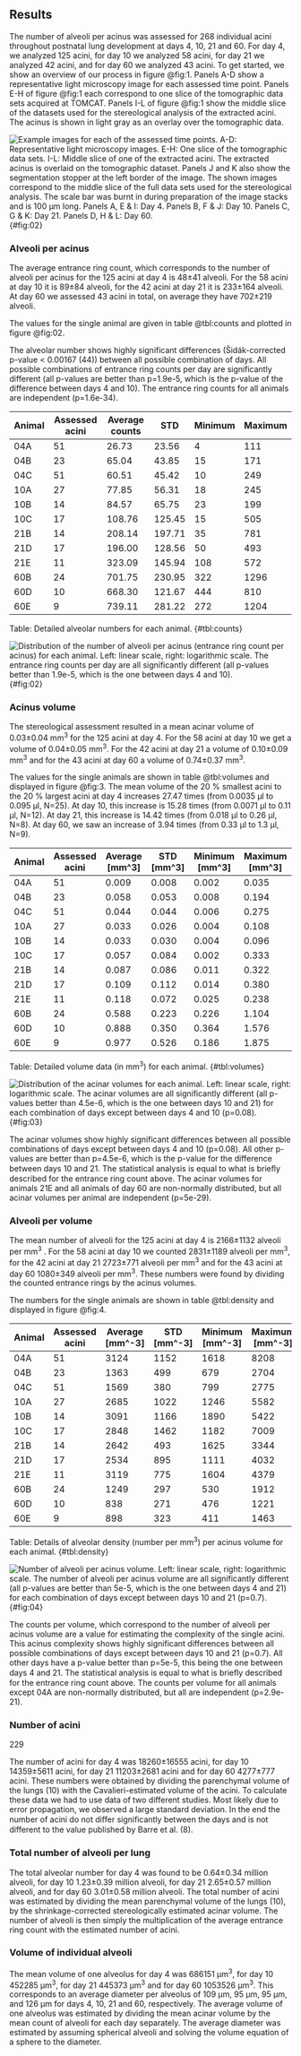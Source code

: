 ## Results

The number of alveoli per acinus was assessed for 268 individual acini throughout postnatal lung development at days 4, 10, 21 and 60.
For day 4, we analyzed 125 acini, for day 10 we analyzed 58 acini, for
day 21 we analyzed 42 acini, and for day 60 we analyzed 43 acini.
To get started, we show an overview of our process in figure @fig:1. Panels A-D show a representative light
microscopy image for each assessed time point. Panels E-H of figure @fig:1 each correspond to one slice of the
tomographic data sets acquired at TOMCAT. Panels I-L of figure @fig:1 show the middle slice of the datasets
used for the stereological analysis of the extracted acini. The acinus is shown in light gray as an overlay
over the tomographic data.

![Example images for each of the assessed time points.
  A-D: Representative light microscopy images.
  E-H: One slice of the tomographic data sets.
  I-L: Middle slice of one of the extracted acini.
  The extracted acinus is overlaid on the tomographic dataset.
  Panels J and K also show the segmentation stopper at the left border of the image.
  The shown images correspond to the middle slice of the full data sets used for the stereological analysis.
  The scale bar was burnt in during preparation of the image stacks and is 100 μm long.
  Panels A, E & I: Day 4. Panels B, F & J: Day 10. Panels C, G & K: Day 21. Panels D, H & L: Day 60.](images/fig02.png){#fig:02}

### Alveoli per acinus

The average entrance ring count, which corresponds to the number of alveoli per acinus for the 125 acini
at day 4 is 48±41 alveoli. For the 58 acini at day 10 it is 89±84 alveoli, for the 42 acini at day 21 it is
233±164 alveoli. At day 60 we assessed 43 acini in total, on average they have 702±219 alveoli.

The values for the single animal are given in table @tbl:counts and plotted in figure @fig:02.

The alveolar number shows highly significant differences (Šidák-corrected p-value < 0.00167 (44)) between all possible combination of days.
All possible combinations of entrance ring counts per day are significantly different (all p-values are better than p=1.9e-5, which is the p-value of the difference between days 4 and 10). The entrance ring counts for all animals are independent (p=1.6e-34).

|Animal|Assessed acini|Average counts|STD   |Minimum|Maximum|
|------|--------------|--------------|------|-------|-------|
|04A   |51            |26.73         |23.56 |4      |111    |
|04B   |23            |65.04         |43.85 |15     |171    |
|04C   |51            |60.51         |45.42 |10     |249    |
|10A   |27            |77.85         |56.31 |18     |245    |
|10B   |14            |84.57         |65.75 |23     |199    |
|10C   |17            |108.76        |125.45|15     |505    |
|21B   |14            |208.14        |197.71|35     |781    |
|21D   |17            |196.00        |128.56|50     |493    |
|21E   |11            |323.09        |145.94|108    |572    |
|60B   |24            |701.75        |230.95|322    |1296   |
|60D   |10            |668.30        |121.67|444    |810    |
|60E   |9             |739.11        |281.22|272    |1204   |

Table: Detailed alveolar numbers for each animal. {#tbl:counts}

![Distribution of the number of alveoli per acinus (entrance ring count per acinus) for each animal.
  Left: linear scale, right: logarithmic scale.
  The entrance ring counts per day are all significantly different (all p-values better than 1.9e-5, which is the one between days 4 and 10).](images/fig02.png){#fig:02}

### Acinus volume

The stereological assessment resulted in a mean acinar volume of 0.03±0.04 mm<sup>3</sup> for the 125 acini at
day 4. For the 58 acini at day 10 we get a volume of 0.04±0.05 mm<sup>3</sup>. For the 42 acini at day 21 a volume
of 0.10±0.09 mm<sup>3</sup> and for the 43 acini at day 60 a volume of 0.74±0.37 mm<sup>3</sup>.

The values for the single animals are shown in table @tbl:volumes and displayed in figure @fig:3. The mean volume of the
20 % smallest acini to the 20 % largest acini at day 4 increases 27.47 times (from 0.0035 μl to 0.095 μl,
N=25). At day 10, this increase is 15.28 times (from 0.0071 μl to 0.11 μl, N=12). At day 21, this increase
is 14.42 times (from 0.018 μl to 0.26 μl, N=8). At day 60, we saw an increase of 3.94 times (from 0.33 μl
to 1.3 μl, N=9).

|Animal|Assessed acini|Average [mm^3]|STD [mm^3]|Minimum [mm^3]|Maximum [mm^3]|
|------|--------------|--------------|----------|--------------|--------------|
|04A   |51            |0.009         |0.008     |0.002         |0.035         |
|04B   |23            |0.058         |0.053     |0.008         |0.194         |
|04C   |51            |0.044         |0.044     |0.006         |0.275         |
|10A   |27            |0.033         |0.026     |0.004         |0.108         |
|10B   |14            |0.033         |0.030     |0.004         |0.096         |
|10C   |17            |0.057         |0.084     |0.002         |0.333         |
|21B   |14            |0.087         |0.086     |0.011         |0.322         |
|21D   |17            |0.109         |0.112     |0.014         |0.380         |
|21E   |11            |0.118         |0.072     |0.025         |0.238         |
|60B   |24            |0.588         |0.223     |0.226         |1.104         |
|60D   |10            |0.888         |0.350     |0.364         |1.576         |
|60E   |9             |0.977         |0.526     |0.186         |1.875         |

Table: Detailed volume data (in mm<sup>3</sup>) for each animal. {#tbl:volumes}

![Distribution of the acinar volumes for each animal.
  Left: linear scale, right: logarithmic scale.
  The acinar volumes are all significantly different (all p-values better than 4.5e-6, which is the one between days 10 and 21) for each combination of days except between days 4 and 10 (p=0.08).](images/fig03.png){#fig:03}

The acinar volumes show highly significant differences between all possible combinations of days except
between days 4 and 10 (p=0.08). All other p-values are better than p=4.5e-6, which is the p-value for
the difference between days 10 and 21. The statistical analysis is equal to what is brieﬂy described
for the entrance ring count above. The acinar volumes for animals 21E and all animals of day 60 are
non-normally distributed, but all acinar volumes per animal are independent (p=5e-29).

### Alveoli per volume

The mean number of alveoli for the 125 acini at day 4 is 2166±1132 alveoli per mm<sup>3</sup> . For the 58 acini
at day 10 we counted 2831±1189 alveoli per mm<sup>3</sup>, for the 42 acini at day 21 2723±771 alveoli per mm<sup>3</sup>
and for the 43 acini at day 60 1080±349 alveoli per mm<sup>3</sup>. These numbers were found by dividing the
counted entrance rings by the acinus volumes.

The numbers for the single animals are shown in table @tbl:density and displayed in figure @fig:4.

|Animal|Assessed acini|Average [mm^-3]|STD [mm^-3]|Minimum [mm^-3]|Maximum [mm^-3]|
|------|--------------|---------------|-----------|---------------|---------------|
|04A   |51            |3124           |1152       |1618           |8208           |
|04B   |23            |1363           |499        |679            |2704           |
|04C   |51            |1569           |380        |799            |2775           |
|10A   |27            |2685           |1022       |1246           |5582           |
|10B   |14            |3091           |1166       |1890           |5422           |
|10C   |17            |2848           |1462       |1182           |7009           |
|21B   |14            |2642           |493        |1625           |3344           |
|21D   |17            |2534           |895        |1111           |4032           |
|21E   |11            |3119           |775        |1604           |4379           |
|60B   |24            |1249           |297        |530            |1912           |
|60D   |10            |838            |271        |476            |1221           |
|60E   |9             |898            |323        |411            |1463           |


Table: Details of alveolar density (number per mm<sup>3</sup>) per acinus volume for each animal. {#tbl:density}

![Number of alveoli per acinus volume. Left: linear scale, right: logarithmic scale. The number
of alveoli per acinus volume are all significantly different (all p-values are better than 5e-5, which is the
one between days 4 and 21) for each combination of days except between days 10 and 21 (p=0.7).](images/fig04.png){#fig:04}

The counts per volume, which correspond to the number of alveoli per acinus volume are a value for
estimating the complexity of the single acini. This acinus complexity shows highly significant differences
between all possible combinations of days except between days 10 and 21 (p=0.7). All other days have a
p-value better than p=5e-5, this being the one between days 4 and 21. The statistical analysis is equal
to what is brieﬂy described for the entrance ring count above. The counts per volume for all animals
except 04A are non-normally distributed, but all are independent (p=2.9e-21).

### Number of acini

229

The number of acini for day 4 was 18260±16555 acini, for day 10 14359±5611 acini, for day 21 11203±2681
acini and for day 60 4277±777 acini. These numbers were obtained by dividing the parenchymal volume
of the lungs (10) with the Cavalieri-estimated volume of the acini. To calculate these data we had to
use data of two different studies. Most likely due to error propagation, we observed a large standard
deviation. In the end the number of acini do not diﬀer significantly between the days and is not different
to the value published by Barre et al. (8).

### Total number of alveoli per lung

The total alveolar number for day 4 was found to be 0.64±0.34 million alveoli, for day 10 1.23±0.39
million alveoli, for day 21 2.65±0.57 million alveoli, and for day 60 3.01±0.58 million alveoli. The total
number of acini was estimated by dividing the mean parenchymal volume of the lungs (10), by the
shrinkage-corrected stereologically estimated acinar volume. The number of alveoli is then simply the
multiplication of the average entrance ring count with the estimated number of acini.

### Volume of individual alveoli

The mean volume of one alveolus for day 4 was 686151 μm<sup>3</sup>, for day 10 452285 μm<sup>3</sup>, for day 21 445373 μm<sup>3</sup>
and for day 60 1053526 μm<sup>3</sup>. This corresponds to an average diameter per alveolus of 109 μm, 95 μm,
95 μm, and 126 μm for days 4, 10, 21 and 60, respectively. The average volume of one alveolus was
estimated by dividing the mean acinar volume by the mean count of alveoli for each day separately.
The average diameter was estimated by assuming spherical alveoli and solving the volume equation of a
sphere to the diameter.
